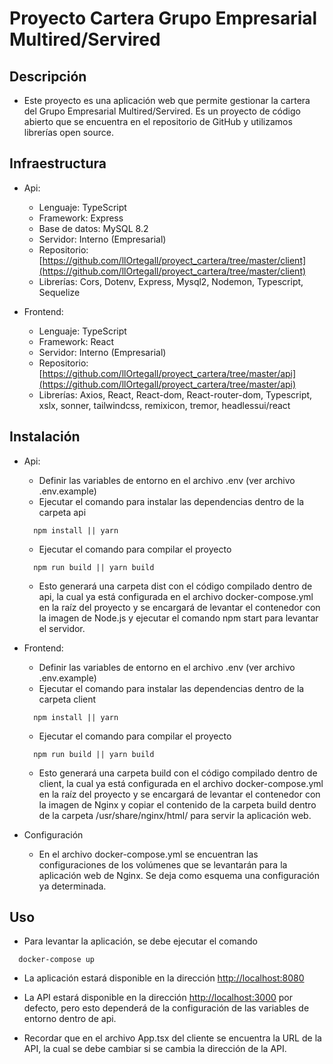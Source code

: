 # Proyecto Cartera Grupo Empresarial Multired/Servired

## Descripción
- Este proyecto es una aplicación web que permite gestionar la cartera del Grupo Empresarial Multired/Servired.
Es un proyecto de código abierto que se encuentra en el repositorio de GitHub y utilizamos librerías open source.

## Infraestructura

- Api: 
  - Lenguaje: TypeScript
  - Framework: Express
  - Base de datos: MySQL 8.2
  - Servidor: Interno (Empresarial)
  - Repositorio: [https://github.com/llOrtegall/proyect_cartera/tree/master/client](https://github.com/llOrtegall/proyect_cartera/tree/master/client)
  - Librerías: Cors, Dotenv, Express, Mysql2, Nodemon, Typescript, Sequelize

- Frontend:
  - Lenguaje: TypeScript
  - Framework: React
  - Servidor: Interno (Empresarial)
  - Repositorio: [https://github.com/llOrtegall/proyect_cartera/tree/master/api](https://github.com/llOrtegall/proyect_cartera/tree/master/api)
  - Librerías: Axios, React, React-dom, React-router-dom, Typescript, xslx, sonner, tailwindcss, remixicon, tremor, headlessui/react

## Instalación

- Api: 
  - Definir las variables de entorno en el archivo .env (ver archivo .env.example)
  - Ejecutar el comando para instalar las dependencias dentro de la carpeta api
  ```
    npm install || yarn
  ```
  - Ejecutar el comando para compilar el proyecto
  ```
    npm run build || yarn build
  ```

  * Esto generará una carpeta dist con el código compilado dentro de api, la cual ya está configurada en el archivo docker-compose.yml en la raíz del proyecto y se encargará de levantar el contenedor con la imagen de Node.js y ejecutar el comando npm start para levantar el servidor.

- Frontend:
  - Definir las variables de entorno en el archivo .env (ver archivo .env.example)
  - Ejecutar el comando para instalar las dependencias dentro de la carpeta client
  ```
    npm install || yarn
  ```
  - Ejecutar el comando para compilar el proyecto
  ```
    npm run build || yarn build
  ```

  * Esto generará una carpeta build con el código compilado dentro de client, la cual ya está configurada en el archivo docker-compose.yml en la raíz del proyecto y se encargará de levantar el contenedor con la imagen de Nginx y copiar el contenido de la carpeta build dentro de la carpeta /usr/share/nginx/html/ para servir la aplicación web.

- Configuración
  - En el archivo docker-compose.yml se encuentran las configuraciones de los volúmenes que se levantarán para la aplicación web de Nginx. Se deja como esquema una configuración ya determinada.

## Uso
  - Para levantar la aplicación, se debe ejecutar el comando
  ```
    docker-compose up
  ```
  - La aplicación estará disponible en la dirección [http://localhost:8080](http://localhost:8080)
  - La API estará disponible en la dirección [http://localhost:3000](http://localhost:3000) por defecto, pero esto dependerá de la configuración de las variables de entorno dentro de api.

  - Recordar que en el archivo App.tsx del cliente se encuentra la URL de la API, la cual se debe cambiar si se cambia la dirección de la API.